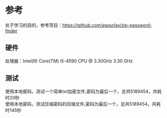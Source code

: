 # 参考

处于学习的目的，参考项目：https://github.com/agourlay/zip-password-finder

## 硬件

处理器：Intel(R) Core(TM) i5-4590 CPU @ 3.30GHz   3.30 GHz

## 测试

使用本地密码，测试一个简单txt加密文件,密码为最后一个，总共5189454，共耗时20秒 <br/>
使用本地密码，测试压缩密码的压缩文件,密码为最后一个，总共5189454，共耗时145秒